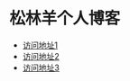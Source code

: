 # 松林羊个人博客
- [访问地址1](http://www.andus.top)
- [访问地址2](https://andus_top.gitee.io/hblog)
- [访问地址3](https://andus-top.github.io)

